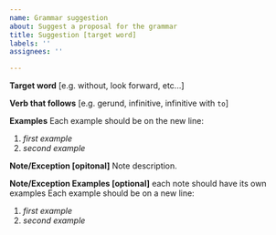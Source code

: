 ```yaml
---
name: Grammar suggestion
about: Suggest a proposal for the grammar
title: Suggestion [target word]
labels: ''
assignees: ''

---
```


**Target word**
[e.g. without, look forward, etc...]

**Verb that follows**
[e.g. gerund, infinitive, infinitive with `to`]

**Examples**
Each example should be on the new line:
1. _first example_
2. _second example_

**Note/Exception [opitonal]**
Note description.

**Note/Exception Examples [optional]**
each note should have its own examples
Each example should be on a new line:
1. _first example_
2. _second example_
